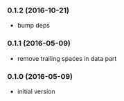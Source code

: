 
<a name="0.1.2"></a>
### 0.1.2 (2016-10-21)

* bump deps

<a name="0.1.1"></a>
### 0.1.1 (2016-05-09)

* remove trailing spaces in data part

<a name="0.1.0"></a>
### 0.1.0 (2016-05-09)


* initial version
